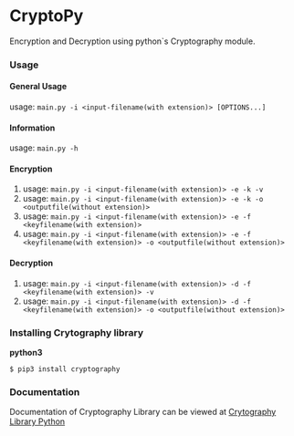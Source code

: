# CryptoPy
Encryption and Decryption using python`s Cryptography module. 

### Usage 
#### General Usage
usage: `main.py -i <input-filename(with extension)> [OPTIONS...]`
#### Information
usage: `main.py -h`
#### Encryption 
1. usage: `main.py -i <input-filename(with extension)> -e -k -v`
2. usage: `main.py -i <input-filename(with extension)> -e -k -o <outputfile(without extension)>`
3. usage: `main.py -i <input-filename(with extension)> -e -f <keyfilename(with extension)>`
4. usage: `main.py -i <input-filename(with extension)> -e -f <keyfilename(with extension)> -o <outputfile(without extension)>`
#### Decryption
1. usage: `main.py -i <input-filename(with extension)> -d -f <keyfilename(with extension)> -v`
2. usage: `main.py -i <input-filename(with extension)> -d -f <keyfilename(with extension)> -o <outputfile(without extension)>`    

### Installing Crytography library
**python3**
```
$ pip3 install cryptography
```
### Documentation 
Documentation of Cryptography Library can be viewed at [Crytography Library Python](https://cryptography.io/en/latest/)


